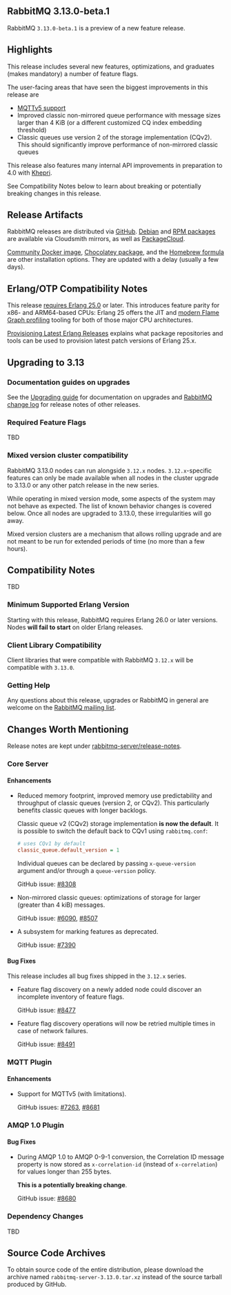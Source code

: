 ## RabbitMQ 3.13.0-beta.1

RabbitMQ `3.13.0-beta.1` is a preview of a new feature release.

## Highlights

This release includes several new features, optimizations, and graduates (makes mandatory) a number of feature flags.

The user-facing areas that have seen the biggest improvements in this release are

 * [MQTTv5 support](https://github.com/rabbitmq/rabbitmq-server/pull/7263)
 * Improved classic non-mirrored queue performance with message sizes larger than
   4 KiB (or a different customized CQ index embedding threshold)
 * Classic queues use version 2 of the storage implementation (CQv2).
   This should significantly improve performance of non-mirrored classic queues

This release also features many internal API improvements in preparation to 4.0
with [Khepri](https://www.youtube.com/watch?v=huT-zmXvfuM).

See Compatibility Notes below to learn about breaking or potentially breaking changes in this release.

## Release Artifacts

RabbitMQ releases are distributed via [GitHub](https://github.com/rabbitmq/rabbitmq-server/releases).
[Debian](https://rabbitmq.com/install-debian.html) and [RPM packages](https://rabbitmq.com/install-rpm.html) are available via Cloudsmith mirrors, as well as [PackageCloud](https://packagecloud.io/rabbitmq).

[Community Docker image](https://hub.docker.com/_/rabbitmq/), [Chocolatey package](https://community.chocolatey.org/packages/rabbitmq), and the [Homebrew formula](https://rabbitmq.com/install-homebrew.html)
are other installation options. They are updated with a delay (usually a few days).


## Erlang/OTP Compatibility Notes

This release [requires Erlang 25.0](https://www.rabbitmq.com/which-erlang.html) or later.
This introduces feature parity for x86- and ARM64-based CPUs: Erlang 25 offers the JIT and
[modern Flame Graph profiling](https://blog.rabbitmq.com/posts/2022/05/flame-graphs/) tooling
for both of those major CPU architectures.

[Provisioning Latest Erlang Releases](https://www.rabbitmq.com/which-erlang.html#erlang-repositories) explains
what package repositories and tools can be used to provision latest patch versions of Erlang 25.x.

## Upgrading to 3.13

### Documentation guides on upgrades

See the [Upgrading guide](https://www.rabbitmq.com/upgrade.html) for documentation on upgrades and [RabbitMQ change log](https://www.rabbitmq.com/changelog.html)
for release notes of other releases.

### Required Feature Flags

TBD

### Mixed version cluster compatibility

RabbitMQ 3.13.0 nodes can run alongside `3.12.x` nodes. `3.12.x`-specific features can only be made available when all nodes in the cluster
upgrade to 3.13.0 or any other patch release in the new series.

While operating in mixed version mode, some aspects of the system may not behave as expected. The list of known behavior changes is covered below.
Once all nodes are upgraded to 3.13.0, these irregularities will go away.

Mixed version clusters are a mechanism that allows rolling upgrade and are not meant to be run for extended
periods of time (no more than a few hours).



## Compatibility Notes

TBD


### Minimum Supported Erlang Version

Starting with this release, RabbitMQ requires Erlang 26.0 or later versions. Nodes **will fail to start**
on older Erlang releases.

### Client Library Compatibility

Client libraries that were compatible with RabbitMQ `3.12.x` will be compatible with `3.13.0`.


### Getting Help

Any questions about this release, upgrades or RabbitMQ in general are welcome on the [RabbitMQ mailing list](https://groups.google.com/forum/#!forum/rabbitmq-users).


## Changes Worth Mentioning

Release notes are kept under [rabbitmq-server/release-notes](https://github.com/rabbitmq/rabbitmq-server/tree/main/release-notes).

### Core Server

#### Enhancements

 * Reduced memory footprint, improved memory use predictability and throughput of classic queues (version 2, or CQv2).
   This particularly benefits classic queues with longer backlogs.

   Classic queue v2 (CQv2) storage implementation **is now the default**. It is possible to switch
   the default back to CQv1 using `rabbitmq.conf`:

   ``` ini
   # uses CQv1 by default
   classic_queue.default_version = 1
   ```

   Individual queues can be declared by passing `x-queue-version` argument and/or through a `queue-version` policy.

   GitHub issue: [#8308](https://github.com/rabbitmq/rabbitmq-server/pull/8308)

 * Non-mirrored classic queues: optimizations of storage for larger (greater than 4 kiB) messages.

   GitHub issue: [#6090](https://github.com/rabbitmq/rabbitmq-server/pull/6090), [#8507](https://github.com/rabbitmq/rabbitmq-server/pull/8507)

 * A subsystem for marking features as deprecated.

   GitHub issue: [#7390](https://github.com/rabbitmq/rabbitmq-server/pull/7390)

#### Bug Fixes

This release includes all bug fixes shipped in the `3.12.x` series.

 * Feature flag discovery on a newly added node could discover an incomplete inventory of feature flags.

   GitHub issue: [#8477](https://github.com/rabbitmq/rabbitmq-server/pull/8477)

 * Feature flag discovery operations will now be retried multiple times in case of network failures.

   GitHub issue: [#8491](https://github.com/rabbitmq/rabbitmq-server/pull/8491)


### MQTT Plugin

#### Enhancements

 * Support for MQTTv5 (with limitations).

   GitHub issues: [#7263](https://github.com/rabbitmq/rabbitmq-server/pull/7263), [#8681](https://github.com/rabbitmq/rabbitmq-server/pull/8681)


### AMQP 1.0 Plugin

#### Bug Fixes

 * During AMQP 1.0 to AMQP 0-9-1 conversion, the  Correlation ID message property is now stored as `x-correlation-id` (instead of `x-correlation`) for values longer than 255 bytes.

   **This is a potentially breaking change**.

   GitHub issue: [#8680](https://github.com/rabbitmq/rabbitmq-server/pull/8680)


### Dependency Changes

TBD

## Source Code Archives

To obtain source code of the entire distribution, please download the archive named `rabbitmq-server-3.13.0.tar.xz`
instead of the source tarball produced by GitHub.
